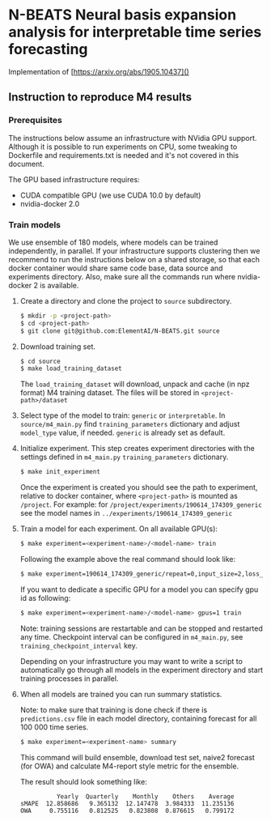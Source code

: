 # N-BEATS Neural basis expansion analysis for interpretable time series forecasting

Implementation of [https://arxiv.org/abs/1905.10437]()

## Instruction to reproduce M4 results

### Prerequisites

The instructions below assume an infrastructure with NVidia GPU support.
Although it is possible to run experiments on CPU, some tweaking to Dockerfile and requirements.txt is needed and it's not covered in this document.

The GPU based infrastructure requires:

* CUDA compatible GPU (we use CUDA 10.0 by default)
* nvidia-docker 2.0


### Train models

We use ensemble of 180 models, where models can be trained independently, in parallel.
If your infrastructure supports clustering then we recommend to run the instructions below on a shared storage,
so that each docker container would share same code base, data source and experiments directory.
Also, make sure all the commands run where nvidia-docker 2 is available.

1. Create a directory and clone the project to `source` subdirectory.
    ```bash
    $ mkdir -p <project-path>
    $ cd <project-path>
    $ git clone git@github.com:ElementAI/N-BEATS.git source
    ```
1. Download training set.
    ```bash
    $ cd source
    $ make load_training_dataset
    ```
    The `load_training_dataset` will download, unpack and cache (in npz format) M4 training dataset.
    The files will be stored in `<project-path>/dataset`
1. Select type of the model to train: `generic` or `interpretable`.
    In `source/m4_main.py` find `training_parameters` dictionary and adjust `model_type` value, if needed.
    `generic` is already set as default.
1. Initialize experiment.
    This step creates experiment directories with the settings defined in `m4_main.py` `training_parameters` dictionary.
    ```bash
    $ make init_experiment
    ````
    Once the experiment is created you should see the path to experiment, relative to docker container, where `<project-path>` is mounted as `/project`.
    For example: for `/project/experiments/190614_174309_generic` see the model names in `../experiments/190614_174309_generic`
1. Train a model for each experiment. On all available GPU(s):
    ```bash
    $ make experiment=<experiment-name>/<model-name> train
    ```
    Following the example above the real command should look like:
    ```bash
    $ make experiment=190614_174309_generic/repeat=0,input_size=2,loss_name=MAPE train
    ```

    If you want to dedicate a specific GPU for a model you can specify gpu id as following:
    ```bash
    $ make experiment=<experiment-name>/<model-name> gpus=1 train
    ```
    Note: training sessions are restartable and can be stopped and restarted any time.
    Checkpoint interval can be configured in `m4_main.py`, see `training_checkpoint_interval` key.

    Depending on your infrastructure you may want to write a script to automatically go through all models
    in the experiment directory and start training processes in parallel.
1. When all models are trained you can run summary statistics.

    Note: to make sure that training is done check if there is `predictions.csv` file in each model directory,
    containing forecast for all 100 000 time series.

    ```bash
    $ make experiment=<experiment-name> summary
    ```
    This command will build ensemble, download test set, naive2 forecast (for OWA) and calculate M4-report style metric for the ensemble.

    The result should look something like:
    ```
              Yearly  Quarterly    Monthly    Others    Average
    sMAPE  12.858686   9.365132  12.147478  3.984333  11.235136
    OWA     0.755116   0.812525   0.823808  0.876615   0.799172
    ```
